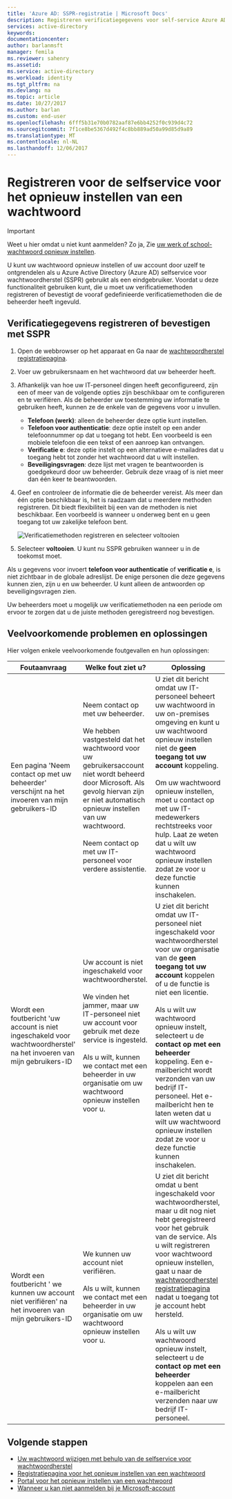 ```yaml
---
title: 'Azure AD: SSPR-registratie | Microsoft Docs'
description: Registreren verificatiegegevens voor self-service Azure AD-wachtwoord opnieuw instellen
services: active-directory
keywords: 
documentationcenter: 
author: barlanmsft
manager: femila
ms.reviewer: sahenry
ms.assetid: 
ms.service: active-directory
ms.workload: identity
ms.tgt_pltfrm: na
ms.devlang: na
ms.topic: article
ms.date: 10/27/2017
ms.author: barlan
ms.custom: end-user
ms.openlocfilehash: 6fff5b31e70b0782aaf87e6bb4252f0c939d4c72
ms.sourcegitcommit: 7f1ce8be5367d492f4c8bb889ad50a99d85d9a89
ms.translationtype: MT
ms.contentlocale: nl-NL
ms.lasthandoff: 12/06/2017
---
```

# <a name="register-for-self-service-password-reset"></a>Registreren voor de selfservice voor het opnieuw instellen van een wachtwoord

> [!IMPORTANT]
> Weet u hier omdat u niet kunt aanmelden? Zo ja, Zie [uw werk of school-wachtwoord opnieuw instellen](active-directory-passwords-update-your-own-password.md).

U kunt uw wachtwoord opnieuw instellen of uw account door uzelf te ontgrendelen als u Azure Active Directory (Azure AD) selfservice voor wachtwoordherstel (SSPR) gebruikt als een eindgebruiker. Voordat u deze functionaliteit gebruiken kunt, die u moet uw verificatiemethoden registreren of bevestigt de vooraf gedefinieerde verificatiemethoden die de beheerder heeft ingevuld.

## <a name="register-or-confirm-authentication-data-with-sspr"></a>Verificatiegegevens registreren of bevestigen met SSPR

1. Open de webbrowser op het apparaat en Ga naar de [wachtwoordherstel registratiepagina](http://aka.ms/ssprsetup).
2. Voer uw gebruikersnaam en het wachtwoord dat uw beheerder heeft.
3. Afhankelijk van hoe uw IT-personeel dingen heeft geconfigureerd, zijn een of meer van de volgende opties zijn beschikbaar om te configureren en te verifiëren. Als de beheerder uw toestemming uw informatie te gebruiken heeft, kunnen ze de enkele van de gegevens voor u invullen.
    * **Telefoon (werk)**: alleen de beheerder deze optie kunt instellen.
    * **Telefoon voor authenticatie**: deze optie instelt op een ander telefoonnummer op dat u toegang tot hebt. Een voorbeeld is een mobiele telefoon die een tekst of een aanroep kan ontvangen.
    * **Verificatie e**: deze optie instelt op een alternatieve e-mailadres dat u toegang hebt tot zonder het wachtwoord dat u wilt instellen.
    * **Beveiligingsvragen**: deze lijst met vragen te beantwoorden is goedgekeurd door uw beheerder. Gebruik deze vraag of is niet meer dan één keer te beantwoorden.
4. Geef en controleer de informatie die de beheerder vereist. Als meer dan één optie beschikbaar is, het is raadzaam dat u meerdere methoden registreren. Dit biedt flexibiliteit bij een van de methoden is niet beschikbaar. Een voorbeeld is wanneer u onderweg bent en u geen toegang tot uw zakelijke telefoon bent.

    ![Verificatiemethoden registreren en selecteer voltooien][Register]

5. Selecteer **voltooien**. U kunt nu SSPR gebruiken wanneer u in de toekomst moet.

Als u gegevens voor invoert **telefoon voor authenticatie** of **verificatie e**, is niet zichtbaar in de globale adreslijst. De enige personen die deze gegevens kunnen zien, zijn u en uw beheerder. U kunt alleen de antwoorden op beveiligingsvragen zien.

Uw beheerders moet u mogelijk uw verificatiemethoden na een periode om ervoor te zorgen dat u de juiste methoden geregistreerd nog bevestigen.

## <a name="common-problems-and-their-solutions"></a>Veelvoorkomende problemen en oplossingen

 Hier volgen enkele veelvoorkomende foutgevallen en hun oplossingen:

| Foutaanvraag| Welke fout ziet u?| Oplossing |
| --- | --- | --- |
| Een pagina 'Neem contact op met uw beheerder' verschijnt na het invoeren van mijn gebruikers-ID | Neem contact op met uw beheerder. <br> <br> We hebben vastgesteld dat het wachtwoord voor uw gebruikersaccount niet wordt beheerd door Microsoft. Als gevolg hiervan zijn er niet automatisch opnieuw instellen van uw wachtwoord. <br> <br> Neem contact op met uw IT-personeel voor verdere assistentie. | U ziet dit bericht omdat uw IT-personeel beheert uw wachtwoord in uw on-premises omgeving en kunt u uw wachtwoord opnieuw instellen niet de **geen toegang tot uw account** koppeling. <br> <br> Om uw wachtwoord opnieuw instellen, moet u contact op met uw IT-medewerkers rechtstreeks voor hulp. Laat ze weten dat u wilt uw wachtwoord opnieuw instellen zodat ze voor u deze functie kunnen inschakelen.|
| Wordt een foutbericht 'uw account is niet ingeschakeld voor wachtwoordherstel' na het invoeren van mijn gebruikers-ID | Uw account is niet ingeschakeld voor wachtwoordherstel. <br> <br> We vinden het jammer, maar uw IT-personeel niet uw account voor gebruik met deze service is ingesteld. <br> <br> Als u wilt, kunnen we contact met een beheerder in uw organisatie om uw wachtwoord opnieuw instellen voor u. | U ziet dit bericht omdat uw IT-personeel niet ingeschakeld voor wachtwoordherstel voor uw organisatie van de **geen toegang tot uw account** koppelen of u de functie is niet een licentie. <br> <br> Als u wilt uw wachtwoord opnieuw instelt, selecteert u de **contact op met een beheerder** koppeling. Een e-mailbericht wordt verzonden van uw bedrijf IT-personeel. Het e-mailbericht hen te laten weten dat u wilt uw wachtwoord opnieuw instellen zodat ze voor u deze functie kunnen inschakelen. |
| Wordt een foutbericht ' we kunnen uw account niet verifiëren' na het invoeren van mijn gebruikers-ID | We kunnen uw account niet verifiëren. <br> <br> Als u wilt, kunnen we contact met een beheerder in uw organisatie om uw wachtwoord opnieuw instellen voor u. | U ziet dit bericht omdat u bent ingeschakeld voor wachtwoordherstel, maar u dit nog niet hebt geregistreerd voor het gebruik van de service. Als u wilt registreren voor wachtwoord opnieuw instellen, gaat u naar de [wachtwoordherstel registratiepagina](http://aka.ms/ssprsetup) nadat u toegang tot je account hebt hersteld. <br> <br> Als u wilt uw wachtwoord opnieuw instelt, selecteert u de **contact op met een beheerder** koppelen aan een e-mailbericht verzenden naar uw bedrijf IT-personeel. |

## <a name="next-steps"></a>Volgende stappen

* [Uw wachtwoord wijzigen met behulp van de selfservice voor wachtwoordherstel](active-directory-passwords-update-your-own-password.md)
* [Registratiepagina voor het opnieuw instellen van een wachtwoord](http://aka.ms/ssprsetup)
* [Portal voor het opnieuw instellen van een wachtwoord](https://passwordreset.microsoftonline.com/)
* [Wanneer u kan niet aanmelden bij je Microsoft-account](https://support.microsoft.com/help/12429/microsoft-account-sign-in-cant)

[Register]: ./media/active-directory-passwords-reset-register/register-2-methods.png "Wachtwoord opnieuw instellen registratiepagina weergegeven met de geregistreerde methoden en op de knop Voltooien"

